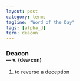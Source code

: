 ```yaml
---
layout: post
category: terms
tagline: "Word of the Day"
tags: [alpha_d]
term: deacon
---
```


<h3>Deacon<br/> <small>&mdash; v. (dea<span>&middot;</span>con)</small></h3>
<p><ol><li>to reverse a deception</li>
</ol></p>
